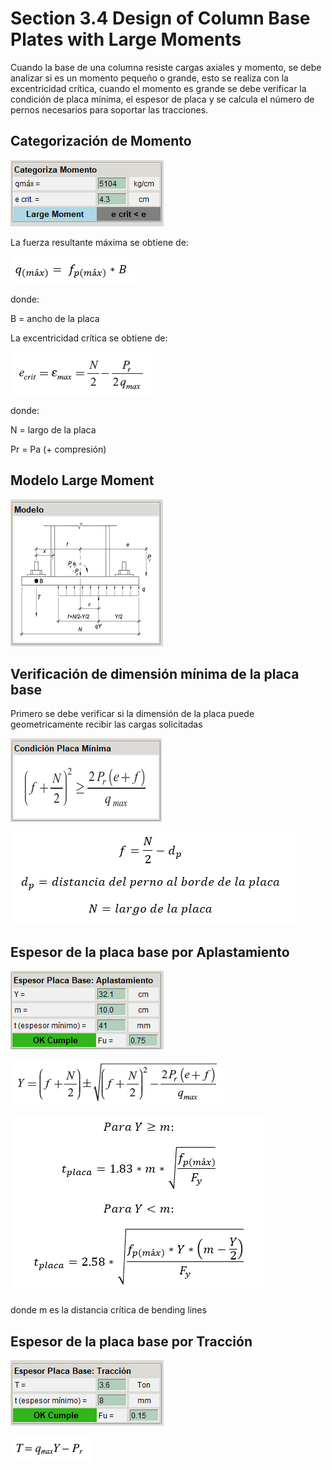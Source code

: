 # Section 3.4 Design of Column Base Plates with Large Moments

Cuando la base de una columna resiste cargas axiales y momento, se debe analizar si es un momento pequeño o grande, esto se realiza con la excentricidad crítica, cuando el momento es grande se debe verificar la condición de placa mínima, el espesor de placa y se calcula el número de pernos necesarios para soportar las tracciones.

## Categorización de Momento

![categoriza_momento_large_moment](../images/anclajes/categoriza_momento_large_moment.png)

La fuerza resultante máxima se obtiene de:

![q_max_fuerza_resultante_maxima](../images/anclajes/q_max_fuerza_resultante_maxima.png)

donde:

B = ancho de la placa

La excentricidad crítica se obtiene de:

![excentricidad_critica](../images/anclajes/excentricidad_critica.png)

donde:

N = largo de la placa

Pr = Pa (+ compresión)

## Modelo Large Moment

![modelo_large_moment](../images/anclajes/modelo_large_moment.png)

## Verificación de dimensión mínima de la placa base

Primero se debe verificar si la dimensión de la placa puede geometricamente recibir las cargas solicitadas

![condicion_placa_minima](../images/anclajes/condicion_placa_minima.png)

![distancia_f_large_moment](../images/anclajes/distancia_f_large_moment.png)

## Espesor de la placa base por Aplastamiento

![espesor_placa_base_aplastamiento_large_moment](../images/anclajes/espesor_placa_base_aplastamiento_large_moment.png)

![largo_de_aplastamiento_large_moment](../images/anclajes/largo_de_aplastamiento_large_moment.png)

![formula_espesor_placa_base_aplastamiento_large_moment](../images/anclajes/formula_espesor_placa_base_aplastamiento_large_moment.png)

donde m es la distancia crítica de bending lines

## Espesor de la placa base por Tracción

![espesor_placa_base_traccion_large_moment](../images/anclajes/espesor_placa_base_traccion_large_moment.png)

![traccion_large_moment](../images/anclajes/traccion_large_moment.png)





